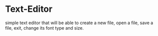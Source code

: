 # Text-Editor
simple text editor that will be able to create a new file, open a file, save a file, exit, change its font type and size.

